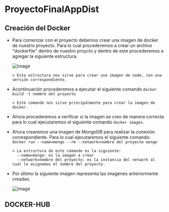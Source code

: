 # ProyectoFinalAppDist
## Creación del Docker
- Para comenzar con el proyecto debemos crear una imagen de docker de nuestro proyecto. Para lo cual procederemos a crear un archivo "dockerfile" dentro de nuestro proycto y dentro de este procederemos a agregar la siguiente estructura.

    ![image](https://user-images.githubusercontent.com/65980001/188552593-3feab757-1fbc-4b98-9335-2d8d6fb39cbe.png)

      > Esta estructura nos sirve para crear una imagen de node, con una versión correspondiente.

* Acontinuación procederemos a ejecutar el siguiente comando `docker build -t nombre del proyecto`

      > Este comando nos sirve principalmente para crear la imagen de docker.

* Ahora procederemos a verificar si la imagen se creo de manera correcta para lo cual ejecutaremos el siguiente comando `docker images`.

* Ahora crearemos una imagen de MongoDB para realizar la conexión correspondiente. Para lo cual ejecutaremos el siguiente comando: `docker run --name=mongo --rm --network=nombre del proyecto mongo`
    
      > La estructura de este comando es la siguiente: 
        --name=mongo: es la imagen a crear
        --network=nombre del proyecto: es la instancia del network al cual le asignamos el nombre del proyecto.
      
* Por último la siguiente imágen representa las imagenes anteriormente creadas.

    ![image](https://user-images.githubusercontent.com/65980001/188554884-28b6733b-b32b-472d-99cf-e7db1949a180.png)

## DOCKER-HUB
